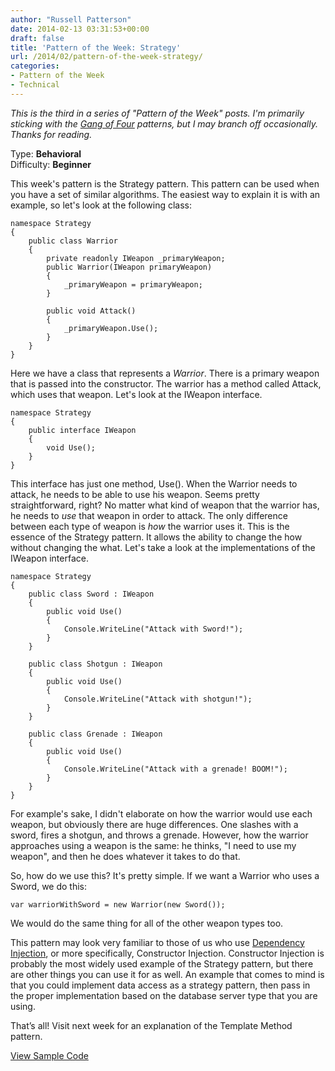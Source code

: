```yaml
---
author: "Russell Patterson"
date: 2014-02-13 03:31:53+00:00
draft: false
title: 'Pattern of the Week: Strategy'
url: /2014/02/pattern-of-the-week-strategy/
categories:
- Pattern of the Week
- Technical
---
```


_This is the third in a series of "Pattern of the Week" posts. I'm primarily sticking with the [Gang of Four](http://www.amazon.com/gp/product/B000SEIBB8/ref=as_li_qf_sp_asin_tl?ie=UTF8&camp=1789&creative=9325&creativeASIN=B000SEIBB8&linkCode=as2&tag=russepatte-20) patterns, but I may branch off occasionally. Thanks for reading._

Type: **Behavioral**  
Difficulty: **Beginner**

This week's pattern is the Strategy pattern. This pattern can be used when you have a set of similar algorithms. The easiest way to explain it is with an example, so let's look at the following class:
 

    
    
    namespace Strategy
    {
        public class Warrior
        {
            private readonly IWeapon _primaryWeapon;
            public Warrior(IWeapon primaryWeapon)
            {
                _primaryWeapon = primaryWeapon;
            }
    
            public void Attack()
            {
                _primaryWeapon.Use();
            }
        }
    }
    



Here we have a class that represents a _Warrior_. There is a primary weapon that is passed into the constructor. The warrior has a method called Attack, which uses that weapon. Let's look at the IWeapon interface.


    
    
    namespace Strategy
    {
        public interface IWeapon
        {
            void Use();
        }
    }
    



This interface has just one method, Use(). When the Warrior needs to attack, he needs to be able to use his weapon. Seems pretty straightforward, right? No matter what kind of weapon that the warrior has, he needs to _use_ that weapon in order to attack. The only difference between each type of weapon is _how_ the warrior uses it. This is the essence of the Strategy pattern. It allows the ability to change the how without changing the what. Let's take a look at the implementations of the IWeapon interface.


    
    
    namespace Strategy
    {
        public class Sword : IWeapon
        {
            public void Use()
            {
                Console.WriteLine("Attack with Sword!");
            }
        }
    
        public class Shotgun : IWeapon
        {
            public void Use()
            {
                Console.WriteLine("Attack with shotgun!");
            }
        }
    
        public class Grenade : IWeapon
        {
            public void Use()
            {
                Console.WriteLine("Attack with a grenade! BOOM!");
            }
        }
    }
    



For example's sake, I didn't elaborate on how the warrior would use each weapon, but obviously there are huge differences. One slashes with a sword, fires a shotgun, and throws a grenade. However, how the warrior approaches using a weapon is the same: he thinks, "I need to use my weapon", and then he does whatever it takes to do that.

So, how do we use this? It's pretty simple. If we want a Warrior who uses a Sword, we do this:

    
    
    var warriorWithSword = new Warrior(new Sword());
    



We would do the same thing for all of the other weapon types too.

This pattern may look very familiar to those of us who use [Dependency Injection](http://en.wikipedia.org/wiki/Dependency_injection), or more specifically, Constructor Injection. Constructor Injection is probably the most widely used example of the Strategy pattern, but there are other things you can use it for as well. An example that comes to mind is that you could implement data access as a strategy pattern, then pass in the proper implementation based on the database server type that you are using.

That’s all! Visit next week for an explanation of the Template Method pattern.

[View Sample Code](https://github.com/rwpcpe/pattern-of-the-week/)
